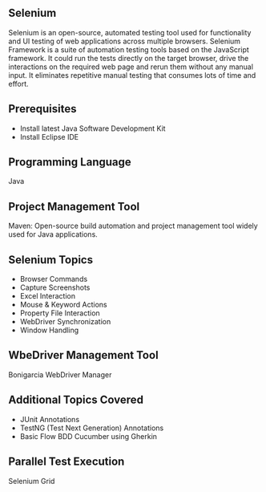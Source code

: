 <h2>Selenium</h2>
Selenium is an open-source, automated testing tool used for functionality and UI testing of web applications across multiple browsers.
Selenium Framework is a suite of automation testing tools based on the JavaScript framework. It could run the tests directly on the target browser, drive the interactions on the required web page and rerun them without any manual input. It eliminates repetitive manual testing that consumes lots of time and effort.

<h2>Prerequisites</h2>

- Install latest Java Software Development Kit
- Install Eclipse IDE

<h2>Programming Language</h2>
Java

<h2>Project Management Tool</h2>
Maven: Open-source build automation and project management tool widely used for Java applications.

<h2>Selenium Topics</h2>

- Browser Commands
- Capture Screenshots
- Excel Interaction
- Mouse & Keyword Actions
- Property File Interaction
- WebDriver Synchronization
- Window Handling

<h2>WbeDriver Management Tool</h2>
Bonigarcia WebDriver Manager

<h2>Additional Topics Covered</h2>

- JUnit Annotations
- TestNG (Test Next Generation) Annotations
- Basic Flow BDD Cucumber using Gherkin

<h2>Parallel Test Execution</h2>
Selenium Grid
